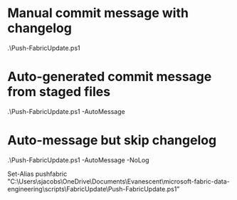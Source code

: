 # Manual commit message with changelog
.\Push-FabricUpdate.ps1

# Auto-generated commit message from staged files
.\Push-FabricUpdate.ps1 -AutoMessage

# Auto-message but skip changelog
.\Push-FabricUpdate.ps1 -AutoMessage -NoLog

Set-Alias pushfabric "C:\Users\sjacobs\OneDrive\Documents\Evanescent\microsoft-fabric-data-engineering\scripts\FabricUpdate\Push-FabricUpdate.ps1"
